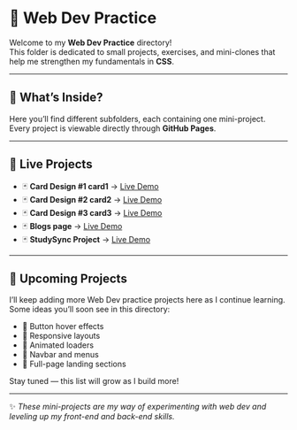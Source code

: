 # 🎨 Web Dev Practice  

Welcome to my **Web Dev Practice** directory!  
This folder is dedicated to small projects, exercises, and mini-clones that help me strengthen my fundamentals in **CSS**.  

---

## 📂 What’s Inside?  
Here you’ll find different subfolders, each containing one mini-project.  
Every project is viewable directly through **GitHub Pages**.  

---

## 🚀 Live Projects  

- 🃏 **Card Design #1 card1** →  [Live Demo](https://mandeepmotan-ai.github.io/web-dev/css/01cards/card1)  
- 🃏 **Card Design #2 card2** →  [Live Demo](https://mandeepmotan-ai.github.io/web-dev/css/01cards/card2)  
- 🃏 **Card Design #3 card3** →  [Live Demo](https://mandeepmotan-ai.github.io/web-dev/css/01cards/card3)  
- 🃏 **Blogs page** →            [Live Demo](https://mandeepmotan-ai.github.io/web-dev/css/02blog)  
- 🃏 **StudySync Project** →     [Live Demo](https://mandeepmotan-ai.github.io/web-dev/css/03study-sync)  

---

## 📌 Upcoming Projects  

I’ll keep adding more Web Dev practice projects here as I continue learning.  
Some ideas you’ll soon see in this directory:  

- 🎯 Button hover effects  
- 🎯 Responsive layouts  
- 🎯 Animated loaders  
- 🎯 Navbar and menus  
- 🎯 Full-page landing sections  

Stay tuned — this list will grow as I build more!  

---

✨ *These mini-projects are my way of experimenting with web dev and leveling up my front-end and back-end skills.*  

